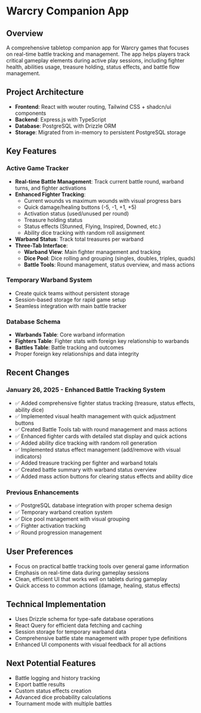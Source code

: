 # Warcry Companion App

## Overview
A comprehensive tabletop companion app for Warcry games that focuses on real-time battle tracking and management. The app helps players track critical gameplay elements during active play sessions, including fighter health, abilities usage, treasure holding, status effects, and battle flow management.

## Project Architecture
- **Frontend**: React with wouter routing, Tailwind CSS + shadcn/ui components
- **Backend**: Express.js with TypeScript
- **Database**: PostgreSQL with Drizzle ORM
- **Storage**: Migrated from in-memory to persistent PostgreSQL storage

## Key Features

### Active Game Tracker
- **Real-time Battle Management**: Track current battle round, warband turns, and fighter activations
- **Enhanced Fighter Tracking**: 
  - Current wounds vs maximum wounds with visual progress bars
  - Quick damage/healing buttons (-5, -1, +1, +5)
  - Activation status (used/unused per round)
  - Treasure holding status
  - Status effects (Stunned, Flying, Inspired, Downed, etc.)
  - Ability dice tracking with random roll assignment
- **Warband Status**: Track total treasures per warband
- **Three-Tab Interface**:
  - **Warband View**: Main fighter management and tracking
  - **Dice Pool**: Dice rolling and grouping (singles, doubles, triples, quads)
  - **Battle Tools**: Round management, status overview, and mass actions

### Temporary Warband System
- Create quick teams without persistent storage
- Session-based storage for rapid game setup
- Seamless integration with main battle tracker

### Database Schema
- **Warbands Table**: Core warband information
- **Fighters Table**: Fighter stats with foreign key relationship to warbands
- **Battles Table**: Battle tracking and outcomes
- Proper foreign key relationships and data integrity

## Recent Changes

### January 26, 2025 - Enhanced Battle Tracking System
- ✅ Added comprehensive fighter status tracking (treasure, status effects, ability dice)
- ✅ Implemented visual health management with quick adjustment buttons
- ✅ Created Battle Tools tab with round management and mass actions
- ✅ Enhanced fighter cards with detailed stat display and quick actions
- ✅ Added ability dice tracking with random roll generation
- ✅ Implemented status effect management (add/remove with visual indicators)
- ✅ Added treasure tracking per fighter and warband totals
- ✅ Created battle summary with warband status overview
- ✅ Added mass action buttons for clearing status effects and ability dice

### Previous Enhancements
- ✅ PostgreSQL database integration with proper schema design
- ✅ Temporary warband creation system
- ✅ Dice pool management with visual grouping
- ✅ Fighter activation tracking
- ✅ Round progression management

## User Preferences
- Focus on practical battle tracking tools over general game information
- Emphasis on real-time data during gameplay sessions
- Clean, efficient UI that works well on tablets during gameplay
- Quick access to common actions (damage, healing, status effects)

## Technical Implementation
- Uses Drizzle schema for type-safe database operations
- React Query for efficient data fetching and caching
- Session storage for temporary warband data
- Comprehensive battle state management with proper type definitions
- Enhanced UI components with visual feedback for all actions

## Next Potential Features
- Battle logging and history tracking
- Export battle results
- Custom status effects creation
- Advanced dice probability calculations
- Tournament mode with multiple battles